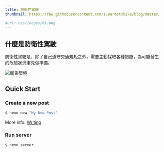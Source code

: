 ```yaml
---
title: 防衛性駕駛
thumbnail: https://raw.githubusercontent.com/supermotobike/blog/master/source/img/2156832.jpg  # 略缩图

#url: css/images/01.png
---
```

## 什麼是防衛性駕駛
防衛性駕駛是，除了自己遵守交通規矩之外，需要主動採取各種措施，為可能發生的危險狀況事先做準備。

![騎乘環境](/img/Selection_283.png)

## Quick Start

### Create a new post

``` bash
$ hexo new "My New Post"
```

More info: [Writing](https://hexo.io/docs/writing.html)

### Run server

``` bash
$ hexo server
```